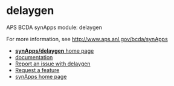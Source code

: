 # delaygen
APS BCDA synApps module: delaygen

For more information, see
   http://www.aps.anl.gov/bcda/synApps

* [**synApps/delaygen** home page](http://aps.anl.gov/bcda/synApps/delaygen/delaygen.html)
* [documentation](https://github.com/epics-modules/delaygen/blob/master/documentation/README.md)
* [Report an issue with delaygen](https://github.com/epics-modules/delaygen/issues/new?title=%20ISSUE%20NAME%20HERE&body=**Describe%20the%20issue**%0A%0A**Steps%20to%20reproduce**%0A1.%20Step%20one%0A2.%20Step%20two%0A3.%20Step%20three%0A%0A**Expected%20behaivour**%0A%0A**Actual%20behaviour**%0A%0A**Build%20Environment**%0AArchitecture:%0AEpics%20Base%20Version:%0ADependent%20Module%20Versions:&labels=bug)  
* [Request a feature](https://github.com/epics-modules/delaygen/issues/new?title=%20FEATURE%20SHORT%20DESCRIPTION&body=**Feature%20Long%20Description**%0A%0A**Why%20should%20this%20be%20added?**%0A&labels=enhancement)
* [synApps home page](http://www.aps.anl.gov/bcda/synApps)
